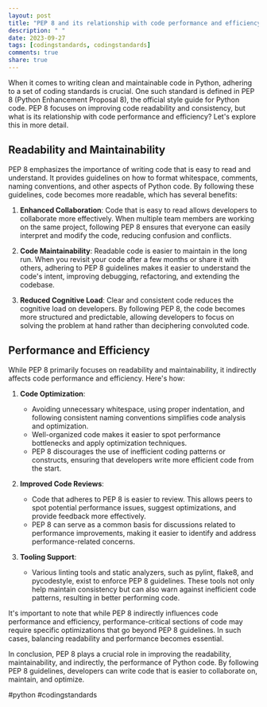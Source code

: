 ```yaml
---
layout: post
title: "PEP 8 and its relationship with code performance and efficiency"
description: " "
date: 2023-09-27
tags: [codingstandards, codingstandards]
comments: true
share: true
---
```


When it comes to writing clean and maintainable code in Python, adhering to a set of coding standards is crucial. One such standard is defined in PEP 8 (Python Enhancement Proposal 8), the official style guide for Python code. PEP 8 focuses on improving code readability and consistency, but what is its relationship with code performance and efficiency? Let's explore this in more detail.

## Readability and Maintainability

PEP 8 emphasizes the importance of writing code that is easy to read and understand. It provides guidelines on how to format whitespace, comments, naming conventions, and other aspects of Python code. By following these guidelines, code becomes more readable, which has several benefits:

1. **Enhanced Collaboration**: Code that is easy to read allows developers to collaborate more effectively. When multiple team members are working on the same project, following PEP 8 ensures that everyone can easily interpret and modify the code, reducing confusion and conflicts.

2. **Code Maintainability**: Readable code is easier to maintain in the long run. When you revisit your code after a few months or share it with others, adhering to PEP 8 guidelines makes it easier to understand the code's intent, improving debugging, refactoring, and extending the codebase.

3. **Reduced Cognitive Load**: Clear and consistent code reduces the cognitive load on developers. By following PEP 8, the code becomes more structured and predictable, allowing developers to focus on solving the problem at hand rather than deciphering convoluted code.

## Performance and Efficiency

While PEP 8 primarily focuses on readability and maintainability, it indirectly affects code performance and efficiency. Here's how:

1. **Code Optimization**:
   * Avoiding unnecessary whitespace, using proper indentation, and following consistent naming conventions simplifies code analysis and optimization.
   * Well-organized code makes it easier to spot performance bottlenecks and apply optimization techniques.
   * PEP 8 discourages the use of inefficient coding patterns or constructs, ensuring that developers write more efficient code from the start.

2. **Improved Code Reviews**:
   * Code that adheres to PEP 8 is easier to review. This allows peers to spot potential performance issues, suggest optimizations, and provide feedback more effectively.
   * PEP 8 can serve as a common basis for discussions related to performance improvements, making it easier to identify and address performance-related concerns.

3. **Tooling Support**:
   * Various linting tools and static analyzers, such as pylint, flake8, and pycodestyle, exist to enforce PEP 8 guidelines. These tools not only help maintain consistency but can also warn against inefficient code patterns, resulting in better performing code.

It's important to note that while PEP 8 indirectly influences code performance and efficiency, performance-critical sections of code may require specific optimizations that go beyond PEP 8 guidelines. In such cases, balancing readability and performance becomes essential.

In conclusion, PEP 8 plays a crucial role in improving the readability, maintainability, and indirectly, the performance of Python code. By following PEP 8 guidelines, developers can write code that is easier to collaborate on, maintain, and optimize.

#python #codingstandards